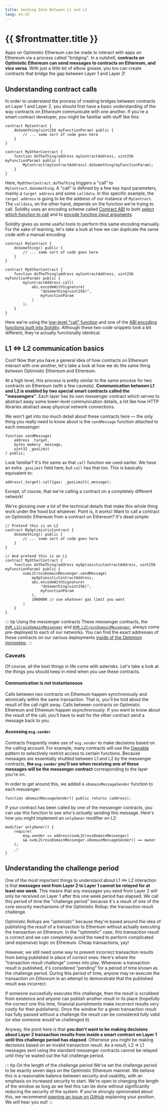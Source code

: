 ```yaml
---
title: Sending Data Between L1 and L2
lang: en-US
---
```



# {{ $frontmatter.title }}


Apps on Optimistic Ethereum can be made to interact with apps on Ethereum via a process called "bridging".
In a nutshell, **contracts on Optimistic Ethereum can send messages to contracts on Ethereum, and vice versa**.
With just a little bit of elbow grease, you too can create contracts that bridge the gap between Layer 1 and Layer 2!

## Understanding contract calls

In order to understand the process of creating bridges between contracts on Layer 1 and Layer 2, you should first have a basic understanding of the way contracts on *Ethereum* communicate with one another.
If you're a smart contract developer, you might be familiar with stuff like this:

```solidity
contract MyContract {
    doSomething(uint256 myFunctionParam) public {
        // ... some sort of code goes here
    }
}

contract MyOtherContract {
    function doTheThing(address myContractAddress, uint256 myFunctionParam) public {
        MyContract(myContractAddress).doSomething(myFunctionParam);
    }
}
```

Here, `MyOtherContract.doTheThing` triggers a "call" to `MyContract.doSomething`.
A "call" is defined by a few key input parameters, mainly a `target address` and some `calldata`.
In this specific example, the `target address` is going to be the address of our instance of `MyContract`.
The `calldata`, on the other hand, depends on the function we're trying to call.
Solidity uses an encoding scheme called [Contract ABI](https://docs.soliditylang.org/en/v0.8.4/abi-spec.html) to both [select which function to call](https://docs.soliditylang.org/en/v0.8.4/abi-spec.html#function-selector) and to [encode function input arguments](https://docs.soliditylang.org/en/v0.8.4/abi-spec.html#argument-encoding).

Solidity gives us some useful tools to perform this same encoding manually.
For the sake of learning, let's take a look at how we can duplicate the same code with a manual encoding:

```solidity
contract MyContract {
    doSomething() public {
        // ... some sort of code goes here
    }
}

contract MyOtherContract {
    function doTheThing(address myContractAddress, uint256 myFunctionParam) public {
        myContractAddress.call(
            abi.encodeWithSignature(
                "doSomething(uint256)",
                myFunctionParam
            )
        );
    }
}
```

Here we're using the [low-level "call" function](https://docs.soliditylang.org/en/v0.8.4/units-and-global-variables.html#members-of-address-types) and one of the [ABI encoding functions built into Solidity](https://docs.soliditylang.org/en/v0.8.4/units-and-global-variables.html#abi-encoding-and-decoding-functions).
Although these two code snippets look a bit different, they're actually functionally identical.

## L1 ⇔ L2 communication basics

Cool!
Now that you have a general idea of how contracts on Ethereum interact with one another, let's take a look at how we do the same thing *between* Optimistic Ethereum and Ethereum.

At a high level, this process is pretty similar to the same process for two contracts on Ethereum (with a few caveats).
**Communication between L1 and L2 is enabled by two special smart contracts called the "messengers"**.
Each layer has its own messenger contract which serves to abstract away some lower-level communication details, a lot like how HTTP libraries abstract away physical network connections.

We won't get into *too* much detail about these contracts here — the only thing you really need to know about is the `sendMessage` function attached to each messenger:

```solidity
function sendMessage(
    address _target,
    bytes memory _message,
    uint32 _gasLimit
) public;
```

Look familiar?
It's the same as that `call` function we used earlier.
We have an extra `_gasLimit` field here, but `call` has that too.
This is basically equivalent to:

```solidity
address(_target).call{gas: _gasLimit}(_message);
```

Except, of course, that we're calling a contract on a completely different network!

We're glossing over a lot of the technical details that make this whole thing work under the hood but whatever.
Point is, it works!
Want to call a contract on Optimistic Ethereum from a contract on Ethereum?
It's dead simple:

```solidity
// Pretend this is on L2
contract MyOptimisticContract {
    doSomething() public {
        // ... some sort of code goes here
    }
}

// And pretend this is on L1
contract MyOtherContract {
    function doTheThing(address myOptimisticContractAddress, uint256 myFunctionParam) public {
        ovmL1CrossDomainMessenger.sendMessage(
            myOptimisticContractAddress,
            abi.encodeWithSignature(
                "doSomething(uint256)",
                myFunctionParam
            ),
            1000000 // use whatever gas limit you want
        )
    }
}
```

::: tip Using the messenger contracts
These messenger contracts, the [`OVM_L1CrossDomainMessenger`](https://github.com/ethereum-optimism/optimism/blob/ef5343d61708f2d15f51dca981f03ee4ac447c21/packages/contracts/contracts/optimistic-ethereum/OVM/bridge/messaging/OVM_L1CrossDomainMessenger.sol) and [`OVM_L2CrossDomainMessenger`](https://github.com/ethereum-optimism/optimism/blob/ef5343d61708f2d15f51dca981f03ee4ac447c21/packages/contracts/contracts/optimistic-ethereum/OVM/bridge/messaging/OVM_L2CrossDomainMessenger.sol), always come pre-deployed to each of our networks.
You can find the exact addresses of these contracts on our various deployments [inside of the Optimism monorepo](https://github.com/ethereum-optimism/optimism/blob/ef5343d61708f2d15f51dca981f03ee4ac447c21/packages/contracts/deployments/README.md).
:::

<!-- TODO: add this page to our docs too -->

### Caveats

Of course, all the best things in life come with asterisks.
Let's take a look at the things you should keep in mind when you use these contracts.

#### Communication is *not* instantaneous

Calls between two contracts on Ethereum happen synchronously and atomically within the same transaction.
That is, you'll be told about the result of the call right away.
Calls between contracts on Optimistic Ethereum and Ethereum happen *asynchronously*.
If you want to know about the result of the call, you'll have to wait for the other contract send a message back to you.

<!-- TODO: do we need an example here? -->

#### Accessing `msg.sender`

Contracts frequently make use of `msg.sender` to make decisions based on the calling account.
For example, many contracts will use the [Ownable](https://github.com/OpenZeppelin/openzeppelin-contracts/blob/master/contracts/access/Ownable.sol) pattern to selectively restrict access to certain functions.
Because messages are essentially shuttled between L1 and L2 by the messenger contracts, **the `msg.sender` you'll see when receiving one of these messages will be the messenger contract** corresponding to the layer you're on.

In order to get around this, we added a `xDomainMessageSender` function to each messenger:

```solidity
function xDomainMessageSender() public returns (address);
```

If your contract has been called by one of the messenger contracts, you can use this function to see who's *actually* sending this message.
Here's how you might implement an `onlyOwner` modifier on L2:

```solidity
modifier onlyOwner() {
    require(
        msg.sender == address(ovmL2CrossDomainMessenger)
        && ovmL2CrossDomainMessenger.xDomainMessageSender() == owner
    );
    _;
}
```

## Understanding the challenge period

One of the most important things to understand about L1 ⇔ L2 interaction is that **messages sent from Layer 2 to Layer 1 cannot be relayed for at least one week**.
This means that any messages you send from Layer 2 will only be received on Layer 1 after this one week period has elapsed.
We call this period of time the "challenge period" because it's a result of one of the core security mechanisms of the Optimistic Rollup: the transaction result challenge.

Optimistic Rollups are "optimistic" because they're based around the idea of publishing the *result* of a transaction to Ethereum without actually executing the transaction on Ethereum.
In the "optimistic" case, this transaction result is correct and we can completely avoid the need to perform complicated (and expensive) logic on Ethereum.
Cheap transactions, yay!

However, we still need some way to prevent incorrect transaction results from being published in place of correct ones.
Here's where the "transaction result challenge" comes into play.
Whenever a transaction result is published, it's considered "pending" for a period of time known as the challenge period.
During this period of time, anyone may re-execute the transaction *on Ethereum* in an attempt to demonstrate that the published result was incorrect.

If someone succesfully executes this challenge, then the result is scrubbed from existence and anyone can publish another result in its place (hopefully the correct one this time, financial punishments make incorrect results *very* costly for their publishers).
Once the window for a given transaction result has fully passed without a challenge the result can be considered fully valid (or else someone would've challenged it).

Anyway, the point here is that **you don't want to be making decisions about Layer 2 transaction results from inside a smart contract on Layer 1 until this challenge period has elapsed**.
Otherwise you might be making decisions based on an invalid transaction result.
As a result, L2 ⇒ L1 messages sent using the standard messenger contracts cannot be relayed until they've waited out the full challenge period.

::: tip On the length of the challenge period
We've set the challenge period to be exactly seven days on the Optimistic Ethereum mainnet.
We believe this is a reasonable balance between security and usability, with an emphasis on increased security to start.
We're open to changing the length of the window as long as we feel this can be done without significantly reducing the security of the system.
If you're strongly opinionated about this, we recommend [opening an issue on GitHub](https://github.com/ethereum-optimism/optimism/issues) explaining your position.
We *will* hear you out!
:::

